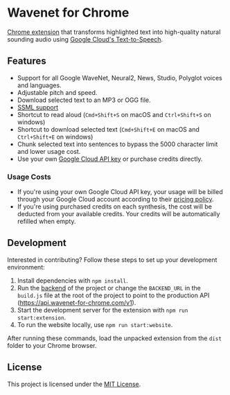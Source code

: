 # Wavenet for Chrome

[Chrome extension](https://chrome.google.com/webstore/detail/wavenet-for-chrome/iefankigbnlnlaolflbcopliocibkffc?hl=en) that transforms highlighted text into high-quality natural sounding audio using [Google Cloud's Text-to-Speech](https://cloud.google.com/text-to-speech).

## Features

- Support for all Google WaveNet, Neural2, News, Studio, Polyglot voices and languages.
- Adjustable pitch and speed.
- Download selected text to an MP3 or OGG file.
- [SSML support](https://developers.google.com/actions/reference/ssml)
- Shortcut to read aloud (`Cmd+Shift+S` on macOS and `Ctrl+Shift+S` on windows)
- Shortcut to download selected text (`Cmd+Shift+E` on macOS and `Ctrl+Shift+E` on windows)
- Chunk selected text into sentences to bypass the 5000 character limit and lower usage cost.
- Use your own [Google Cloud API key](<](https://www.youtube.com/watch?v=1n8xlVNWEZ0)>) or purchase credits directly.

### Usage Costs

- If you're using your own Google Cloud API key, your usage will be billed through your Google Cloud account according to their [pricing policy](https://cloud.google.com/text-to-speech/pricing).
- If you're using purchased credits on each synthesis, the cost will be deducted from your available credits. Your credits will be automatically refilled when empty.

## Development

Interested in contributing? Follow these steps to set up your development environment:

1. Install dependencies with `npm install`.
2. Run the [backend](https://github.com/pgmichael/wavenet-for-chrome-backend) of the project or change the `BACKEND_URL` in the `build.js` file at the root of the project to point to the production API (https://api.wavenet-for-chrome.com/v1).
3. Start the development server for the extension with `npm run start:extension`.
4. To run the website locally, use `npm run start:website`.

After running these commands, load the unpacked extension from the `dist` folder to your Chrome browser.

## License

This project is licensed under the [MIT License](/LICENSE).
